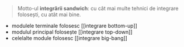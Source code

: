 > Motto-ul **integrării sandwich**: cu cât mai multe tehnici de integrare folosești, cu atât mai bine.

- modulele terminale folosesc [[integrare bottom-up]]
- modulul principal folosește [[integrare top-down]]
- celelalte module folosesc [[integrare big-bang]]